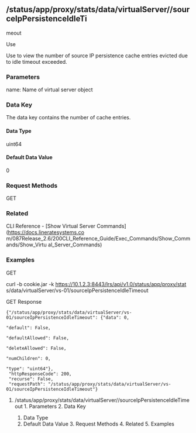 ## /status/app/proxy/stats/data/virtualServer/<name>/sourceIpPersistenceIdleTi
meout

Use

Use to view the number of source IP persistence cache entries evicted due to
idle timeout exceeded.

### Parameters

name: Name of virtual server object

### Data Key

The data key contains the number of cache entries.

#### Data Type

uint64

#### Default Data Value

0

### Request Methods

GET

### Related

CLI Reference - [Show Virtual Server Commands](https://docs.lineratesystems.co
m/087Release_2.6/200CLI_Reference_Guide/Exec_Commands/Show_Commands/Show_Virtu
al_Server_Commands)

### Examples

GET

curl -b cookie.jar -k https://10.1.2.3:8443/lrs/api/v1.0/status/app/proxy/stat
s/data/virtualServer/vs-01/sourceIpPersistenceIdleTimeout

GET Response

    
    {"/status/app/proxy/stats/data/virtualServer/vs-01/sourceIpPersistenceIdleTimeout": {"data": 0,
                                                                                          "default": False,
                                                                                          "defaultAllowed": False,
                                                                                          "deleteAllowed": False,
                                                                                          "numChildren": 0,
                                                                                          "type": "uint64"},
     "httpResponseCode": 200,
     "recurse": False,
     "requestPath": "/status/app/proxy/stats/data/virtualServer/vs-01/sourceIpPersistenceIdleTimeout"}
    

  1. /status/app/proxy/stats/data/virtualServer/<name>/sourceIpPersistenceIdleTimeout
    1. Parameters
    2. Data Key
      1. Data Type
      2. Default Data Value
    3. Request Methods
    4. Related
    5. Examples

